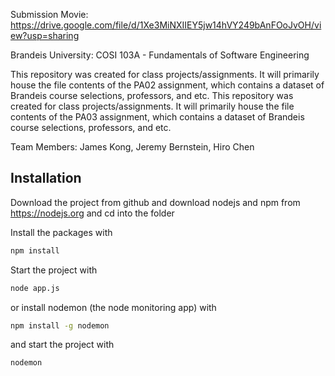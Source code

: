 Submission Movie: https://drive.google.com/file/d/1Xe3MiNXIIEY5jw14hVY249bAnFOoJvOH/view?usp=sharing

Brandeis University: COSI 103A - Fundamentals of Software Engineering

 This repository was created for class projects/assignments. It will primarily house the file contents of the PA02 assignment, which contains a dataset of Brandeis course selections, professors, and etc.
 This repository was created for class projects/assignments. It will primarily house the file contents of the PA03 assignment, which contains a dataset of Brandeis course selections, professors, and etc.

 Team Members: James Kong, Jeremy Bernstein, Hiro Chen
 
## Installation

Download the project from github and download nodejs and npm from https://nodejs.org
and cd into the folder

Install the packages with
``` bash
npm install
```
Start the project with
``` bash
node app.js
```
or install nodemon (the node monitoring app) with
``` bash
npm install -g nodemon
```
and start the project with
``` bash
nodemon
```
